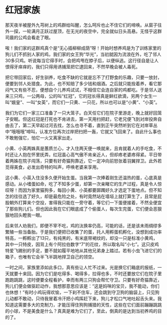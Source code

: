 # 红冠家族

那天夜半被屋外九芎树上的鸡群给叫醒，怎么呵斥也止不住它们的啼唤。从窗子往外一探，一轮满月正跃过屋顶，在无光的夜空中，完全就似日头高悬。无怪乎这群司晨的公鸡会看走了眼。 

唉！我们家的这群鸡真个是“无心插柳柳成荫”呀！开始时想养鸡是为了训练家里的狗儿们不抓别人家的鸡，我们家的女王狗“华光”，当初就因为流浪在外，吃了邻人30多只鸡。听说每当它得手时，会把鸡甩在脖子后，以便纵逃。这行径自是让人恨得牙痒痒的，我们只得用诱捕笼把它逮回来，不然早晚会被人毒死。 

把它带回家后，好生驯养，吃食不缺的它就是忘不了打野食的乐趣，只要一放封，便要到邻人处猎食。为此，也不知赔了多少钱和烟酒。之后就只能拴着养，看它那闷气又有些不忍，便想自个儿养鸡试试，不相信它会连自家的鸡都吃。于是邻人送来三只鸡，一公两母，公的叫“红冠”，它的冠长得真是鲜红欲滴，另两个女生一叫“娥皇”、一叫“女英”，而它们一只黄、一只花，所以也可以是“小黄”、“小英”。 

我们为它们一家三口准备了一只大笼子。白天任它们在院子里游走，晚上就好回笼子安眠。但这红冠是打死也不肯进去，第一天用扫把赶，它老兄便飞到对岸投奔自由去了，第二天早起过河去找，怎么也寻不着，直到正午突然听到它在对岸草丛中“哦哦哦”啼叫，认准方位再次过岸把扫把一轰，它就又飞回来了。自此什么事也不敢勉强它，怕它一火又离家出走。 

小黄、小英两姝真是蕙质兰心，才入住两天便一唤就来，且肯就着人的手吃食，不时还让人抱在怀里抚弄。红冠虽心高气傲不肯亲近人，但却疼老婆疼得紧。平日带着两姝在院子闯荡，只要有好奇猫狗靠近，它一定冲向前怒张着羽翼捍卫。此外若觅得美食，必发出奇特的叫声，呼唤老婆来享用。 

这小黄、小英入住没多久便开始生蛋。当我第一次捧着刚生还温热的蛋，心底真是感动。从小嗜蛋如命，吃了不知多少蛋，却第一次亲睹它的生产过程，真是令人惊叹呀！而因为家里猫狗多，每回小黄、小英都要踯躅好久才选定下蛋地点。但不知怎的往往选了好久，却是最危险之处，有时竟然站在墙垣上就打算生了，且常是屁股朝外打算来个空投，害得我只能在一旁守着，等它们一下蛋便接着，不然全便宜了那些狗儿们。但也因此我在它们眼底成了个偷蛋人，每次生完蛋，它们便会恶狠狠地回头瞪我一眼。 

后来邻人劝我们，即便不宰不吃，鸡的汰换率仍高，可能的话，还是该未雨绸缪多繁殖一些当备胎。于是我们便把已收集了的蛋，托人用孵蛋机孵化，没想到成功率特高，一孵孵出了13只，有纯黑的，有米底带褐纹的，却没一只是标准小黄鸡，其中一只特皮，因背上有个阿拉伯数字“7”的花纹，所以取名叫“小七”。这只皮鸡特爱飞踢别的手足，要不就如履平地地从其他兄弟身上踏过。若有小虫飞进它们的箱子，也唯有它会半飞半跳地捍卫自己的领空。 

一时之间，家族里添如此多口，真有些让人忙不过来。光是换它们箱底的报纸，一天就要十来回。因为它们是吃得多、喝得多，拉得也多，不时还要放它们在院子里跑跑跳跳，这时便要全程看护，幸而有两三只狗会帮忙守卫。只要有好奇猫靠近，狗儿们便会做驱赶动作，我想那意思应该是：“这是妈咪的宝贝，我不能动，你们也休想！”有时小鸡玩得欢愉，一下刹不住车，还会跳到守卫狗的脑袋上，只见狗儿动都不敢动，只待我冒着冷汗把小鸡挥赶下来，狗儿才松口气地吐起舌头来。我知道这需要多大的克制力，才能压得住狗狗捕猎的天性，这些在它们面前蹦蹦跳跳的小球，不是美食是什么？真真是难为它们了，至此，倒真的是达到当初养鸡的目的了。